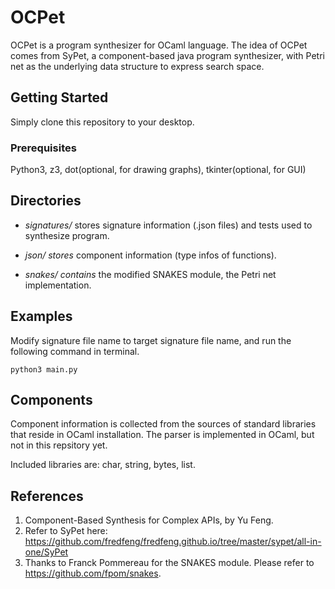 # OCPet

OCPet is a program synthesizer for OCaml language. The idea of OCPet comes from SyPet, a component-based java program synthesizer, with Petri net as the underlying data structure to express search space. 

## Getting Started

Simply clone this repository to your desktop.

### Prerequisites
Python3, z3, dot(optional, for drawing graphs), tkinter(optional, for GUI)

## Directories

+ *signatures/* stores signature information (.json files) and tests used to synthesize program.
 
+ *json/ stores* component information (type infos of functions).
 
+ *snakes/ contains* the modified SNAKES module, the Petri net implementation.
 
## Examples
Modify signature file name to target signature file name, and run the following command in terminal.
```
python3 main.py
```
## Components

Component information is collected from the sources of standard libraries that reside in OCaml installation. The parser is implemented in OCaml, but not in this repsitory yet.

Included libraries are: char, string, bytes, list.

## References
1. Component-Based Synthesis for Complex APIs, by Yu Feng.
2. Refer to SyPet here: https://github.com/fredfeng/fredfeng.github.io/tree/master/sypet/all-in-one/SyPet
3. Thanks to Franck Pommereau for the SNAKES module. Please refer to https://github.com/fpom/snakes.

